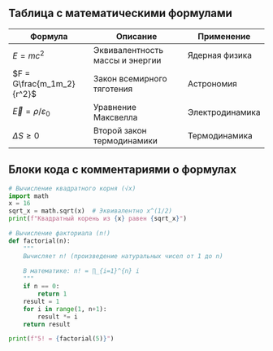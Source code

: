 ## Таблица с математическими формулами

| Формула | Описание | Применение |
|---------|----------|------------|
| $E = mc^2$ | Эквивалентность массы и энергии | Ядерная физика |
| $F = G\frac{m_1m_2}{r^2}$ | Закон всемирного тяготения | Астрономия |
| $\vec{E} = \rho / \varepsilon_0$ | Уравнение Максвелла | Электродинамика |
| $\Delta S \geq 0$ | Второй закон термодинамики | Термодинамика |

## Блоки кода с комментариями о формулах

```python
# Вычисление квадратного корня (√x)
import math
x = 16
sqrt_x = math.sqrt(x)  # Эквивалентно x^(1/2)
print(f"Квадратный корень из {x} равен {sqrt_x}")

# Вычисление факториала (n!)
def factorial(n):
    """
    Вычисляет n! (произведение натуральных чисел от 1 до n)
    
    В математике: n! = ∏_{i=1}^{n} i
    """
    if n == 0:
        return 1
    result = 1
    for i in range(1, n+1):
        result *= i
    return result

print(f"5! = {factorial(5)}")
```
